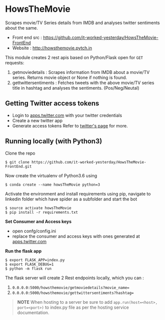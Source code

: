 # HowsTheMovie
Scrapes movie/TV Series details from IMDB and analyses twitter sentiments about the same. 

- Front end src : https://github.com/it-worked-yesterday/HowsTheMovie-FrontEnd
- Website : http://howsthemovie.pytch.in 

This module creates 2 rest apis based on Python/Flask open for `GET` requests:
1. getmoviedetails : Scrapes information from IMDB about a movie/TV series. Returns movie object or None if nothing is found.
2. gettwittersentiments : Fetches tweets with the above movie/TV series title in hashtag and analyses the sentiments. (Pos/Neg/Neutal)

## Getting Twitter access tokens
- Login to [apps.twitter.com](https://apps.twitter.com)  with your twitter credentials 
- Create a new twitter app
- Generate access tokens
Refer to [twitter's page](https://developer.twitter.com/en/docs/basics/authentication/guides/access-tokens) for more. 

## Running locally (with Python3)

Clone the repo
```
$ git clone https://github.com/it-worked-yesterday/HowsTheMovie-FrontEnd.git
```

Now create the virtualenv of Python3.6 using
```
$ conda create --name howsTheMovie python=3
```

Activate the environment and install requirements using pip, navigate to linkedin folder which have spider as a subfolder and start the bot
```
$ source activate howsTheMovie
$ pip install -r requirements.txt
```

**Set Consumer and Access keys** 
- open confg/config.ini
- replace the consumer and access keys with ones generated at [apps.twitter.com](https://apps.twitter.com)


**Run the flask app**
```
$ export FLASK_APP=index.py
$ export FLASK_DEBUG=1
$ python -m flask run
```

The flask server will create 2 Rest endpoints locally, which you can : 
1. `0.0.0.0:5000/howsthemovie/getmoviedetails?movie_name=`
2. `0.0.0.0:5000/howsthemovie/gettwittersentiments?hashtag=`


> __NOTE__
> When hosting to a server be sure to add `app.run(host=<host>, port=<port>)` to index.py file as per the hosting service 
> documentation.

